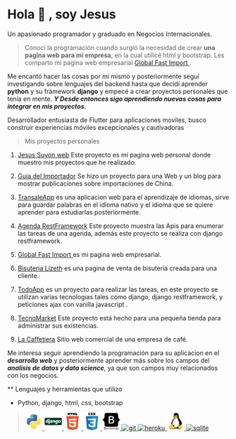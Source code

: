 <!-- ### Hi there 👋  -->
# Hola 👋 , soy Jesus

Un apasionado programador y graduado en Negocios Internacionales.

> Conocí la programación cuando surgió la necesidad de crear **una pagina web para mi empresa**, en la cual utilicé html y bootstrap. Les comparto mi pagina web empresarial [Global Fast Import ](https://www.globalfastimport.com/ ).


Me encantó hacer las cosas por mi mismo y posteriormente seguí investigando sobre lenguajes del backend hasta que decidí aprender **python** y su framework **django** y empecé a crear proyectos personales que tenía en mente. ***Y Desde entonces sigo aprendiendo nuevas cosas para integrar en mis proyectos.***

Desarrollador entusiasta de Flutter para aplicaciones moviles, busco construir experiencias móviles excepcionales y cautivadoras


> Mis proyectos personales 

1. [Jesus Suyon web](https://jesussuyon.pythonanywhere.com/) Este proyecto es mi pagina web personal donde muestro mis proyectos que he realizado.

2. [Guia del Importador](https://guiadelimportadorxyz.pythonanywhere.com/) Se hizo un proyecto para una Web y un blog para mostrar publicaciones sobre importaciones de China. 

3. [TransaleApp](https://translateapp.pythonanywhere.com/) es una aplicacion web para el aprendizaje de idiomas, sirve para guardar palabras en el idioma nativo y el idioma que se quiere aprender para estudiarlas posteriormente.

3. [Agenda RestFramework](https://github.com/jesusjosee/AgendaDjangoRestFramework) Este proyecto muestra las Apis para enumerar las tareas de una agenda, además este proyecto se realiza con django restframework.


4.  [Global Fast Import ](https://www.globalfastimport.com/ ) es mi pagina web empresarial.

5. [Bisuteria Lizeth](https://estiloencantobisuterializeth.pythonanywhere.com/) es una pagina de venta de bisuteria creada para una cliente.
 
6. [TodoApp](https://github.com/jesusjosee/DjangoRF-Ajax-vanillajs) es un proyecto para realizar las tareas, en este proyecto se utilizan varias tecnologias tales como django, django restframework, y peticiones ajax con vanilla javascript .

7. [TecnoMarket](https://tecnomarketapp.pythonanywhere.com/) Este proyecto está hecho para una pequeña tienda para administrar sus existencias.

8. [La Caffetiera](https://testwebempresa.pythonanywhere.com/) Sitio web comercial de una empresa de café.





 

Me interesa seguir aprendiendo la programación  para su aplicacion en el ***desarrollo web*** y posteriormente aprender más sobre los campos del ***analisis de datos y data science***, ya que son campos muy relacionados con los negocios.

** Lenguajes y herramientas que utilizo

- Python, django, html, css, bootstrap

> <p align="left"> <a href="https://www.python.org" target="_blank"> <img src="https://raw.githubusercontent.com/devicons/devicon/master/icons/python/python-original.svg" alt="python" width="40" height="40"/> </a> <a href="https://www.djangoproject.com/" target="_blank"> <img src="https://raw.githubusercontent.com/devicons/devicon/master/icons/django/django-original.svg" alt="django" width="40" height="40"/> </a> <a href="https://www.w3.org/html/" target="_blank"> <img src="https://raw.githubusercontent.com/devicons/devicon/master/icons/html5/html5-original-wordmark.svg" alt="html5" width="40" height="40"/> </a>   <a href="https://www.w3schools.com/css/" target="_blank"> <img src="https://raw.githubusercontent.com/devicons/devicon/master/icons/css3/css3-original-wordmark.svg" alt="css3" width="40" height="40"/> </a>  <a href="https://getbootstrap.com" target="_blank"> <img src="https://raw.githubusercontent.com/devicons/devicon/master/icons/bootstrap/bootstrap-plain-wordmark.svg" alt="bootstrap" width="40" height="40"/> </a>   <a href="https://git-scm.com/" target="_blank"> <img src="https://www.vectorlogo.zone/logos/git-scm/git-scm-icon.svg" alt="git" width="40" height="40"/> </a> <a href="https://heroku.com" target="_blank"> <img src="https://www.vectorlogo.zone/logos/heroku/heroku-icon.svg" alt="heroku" width="40" height="40"/> </a> <a href="https://www.linux.org/" target="_blank"> <img src="https://raw.githubusercontent.com/devicons/devicon/master/icons/linux/linux-original.svg" alt="linux" width="40" height="40"/> </a><a href="https://www.sqlite.org/" target="_blank"> <img src="https://www.vectorlogo.zone/logos/sqlite/sqlite-icon.svg" alt="sqlite" width="40" height="40"/> </a> </p>



<!--
**jesusjosee/jesusjosee** is a ✨ _special_ ✨ repository because its `README.md` (this file) appears on your GitHub profile.

Here are some ideas to get you started:

- 🔭 I’m currently working on ...
- 🌱 I’m currently learning ...
- 👯 I’m looking to collaborate on ...
- 🤔 I’m looking for help with ...
- 💬 Ask me about ...
- 📫 How to reach me: ...
- 😄 Pronouns: ...
- ⚡ Fun fact: ...
-->
